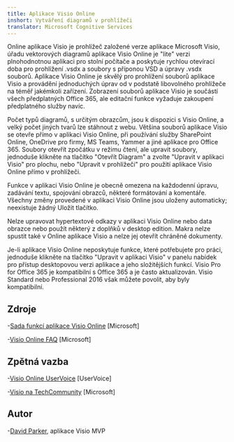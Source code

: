 ```yaml
---
title: Aplikace Visio Online
inshort: Vytváření diagramů v prohlížeči
translator: Microsoft Cognitive Services
---
```



Online aplikace Visio je prohlížeč založené verze aplikace Microsoft Visio, úřadu vektorových diagramů aplikace Visio Online je "lite" verzi plnohodnotnou aplikaci pro stolní počítače a poskytuje rychlou otevírací doba pro prohlížení .vsdx a soubory s příponou VSD a úpravy .vsdx souborů. Aplikace Visio Online je skvělý pro prohlížení souborů aplikace Visio a provádění jednoduchých úprav od v podstatě libovolného prohlížeče na téměř jakémkoli zařízení. Zobrazení souborů aplikace Visio je součástí všech předplatných Office 365, ale editační funkce vyžaduje zakoupení předplatného služby navíc.

Počet typů diagramů, s určitým obrazcům, jsou k dispozici s Visio Online, a velký počet jiných tvarů lze stáhnout z webu. Většina souborů aplikace Visio se otevře přímo v aplikaci Visio Online, při používání služby SharePoint Online, OneDrive pro firmy, MS Teams, Yammer a jiné aplikace pro Office 365. Soubory otevřít zpočátku v režimu čtení, ale upravit soubory, jednoduše klikněte na tlačítko "Otevřít Diagram" a zvolte "Upravit v aplikaci Visio" pro plochu, nebo "Upravit v prohlížeči" pro použití aplikace Visio Online přímo v prohlížeči.

Funkce v aplikaci Visio Online je obecně omezena na každodenní úpravu, zadávání textu, spojování obrazců, některé formátování a komentáře. Všechny změny provedené v aplikaci Visio Online jsou uloženy automaticky; neexistuje žádný Uložit tlačítko.

Nelze upravovat hypertextové odkazy v aplikaci Visio Online nebo data obrazce nebo použít některý z doplňků v desktop edition. Makra nelze spustit také v Online aplikace Visio a nelze jej otevřít chráněné dokumenty.

Je-li aplikace Visio Online neposkytuje funkce, které potřebujete pro práci, jednoduše klikněte na tlačítko "Upravit v aplikaci Visio" v panelu nabídek pro přístup desktopovou verzi aplikace a jeho složitějších funkcí. Visio Pro for Office 365 je kompatibilní s Office 365 a je často aktualizován. Visio Standard nebo Professional 2016 však můžete povolit, aby byly kompatibilní.

Zdroje
---------

-[Sada funkcí aplikace Visio Online](https://technet.microsoft.com/library/visio-online-service-descriptoin.aspx)
    \[Microsoft\]

-[Visio Online FAQ](https://support.office.com/en-us/article/Visio-Online-Frequently-Asked-Questions-e6647040-2fca-42ec-9fa5-d16a4e39e0ee?ui=en-US&rs=en-US&ad=US)
    \[Microsoft\]

Zpětná vazba
---------

-[Visio Online UserVoice](https://visio.uservoice.com/forums/368199-visio-online)
    \[UserVoice\]

-[Visio na TechCommunity](https://techcommunity.microsoft.com/t5/Visio/ct-p/Visio)
    \[Microsoft\]

Autor
---------

-[David Parker](https://www.linkedin.com/in/bvisual/), aplikace Visio MVP



